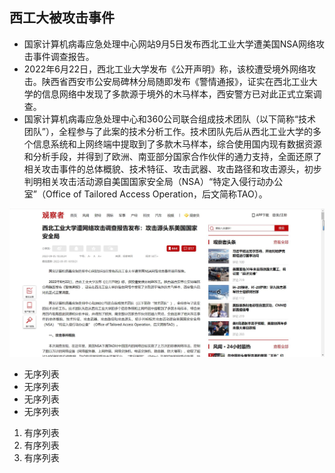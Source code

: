 ## 西工大被攻击事件



[西工大被攻击事件]: https://www.guancha.cn/politics/2022_09_05_656620.shtml?s=zwyxgtjbt



+ 国家计算机病毒应急处理中心网站9月5日发布西北工业大学遭美国NSA网络攻击事件调查报告。
+ 2022年6月22日，西北工业大学发布《公开声明》称，该校遭受境外网络攻击。陕西省西安市公安局碑林分局随即发布《警情通报》，证实在西北工业大学的信息网络中发现了多款源于境外的木马样本，西安警方已对此正式立案调查。
+ 国家计算机病毒应急处理中心和360公司联合组成技术团队（以下简称“技术团队”），全程参与了此案的技术分析工作。技术团队先后从西北工业大学的多个信息系统和上网终端中提取到了多款木马样本，综合使用国内现有数据资源和分析手段，并得到了欧洲、南亚部分国家合作伙伴的通力支持，全面还原了相关攻击事件的总体概貌、技术特征、攻击武器、攻击路径和攻击源头，初步判明相关攻击活动源自美国国家安全局（NSA）“特定入侵行动办公室”（Office of Tailored Access Operation，后文简称TAO）。

![西工大](西工大.jpg)



+ 无序列表
+ 无序列表
+ 无序列表
+ 无序列表



1. 有序列表
2. 有序列表
3. 有序列表




